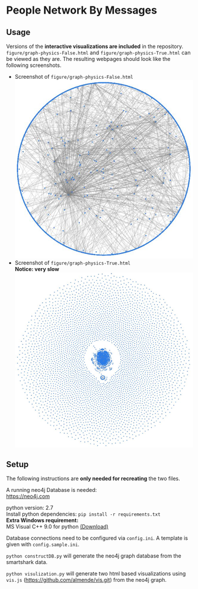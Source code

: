 # People Network By Messages 

## Usage

Versions of the **interactive visualizations are included** in the repository. `figure/graph-physics-False.html` and `figure/graph-physics-True.html` can be viewed as they are.
The resulting webpages should look like the following screenshots. 
- Screenshot of `figure/graph-physics-False.html`    
  ![Example visulization](physics-false.jpg)
- Screenshot of `figure/graph-physics-True.html`  
  **Notice: very slow**  
  ![Example visulization](physics-true.jpg)
  

## Setup

The following instructions are **only needed for recreating** the two files.

A running neo4j Database is needed:  
https://neo4j.com  

python version: 2.7   
Install python dependencies:
`pip install -r requirements.txt`    
**Extra Windows requirement:**  
MS Visual C++ 9.0 for python [(Download)](https://www.microsoft.com/en-us/download/details.aspx?id=44266)

Database connections need to be configured via `config.ini`. A template is given with `config.sample.ini`.

`python constructDB.py` will generate the neo4j graph database from the smartshark data.  

`python visulization.py` will generate two html based visualizations using `vis.js` (https://github.com/almende/vis.git) from the neo4j graph.  
